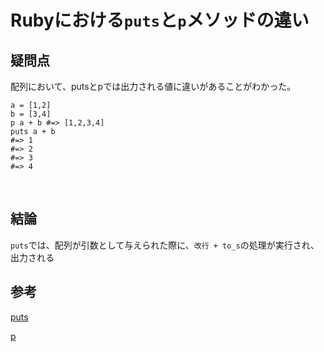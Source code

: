 # Rubyにおける`puts`と`p`メソッドの違い

## 疑問点

配列において、putsとpでは出力される値に違いがあることがわかった。

```
a = [1,2]
b = [3,4]
p a + b #=> [1,2,3,4]
puts a + b
#=> 1
#=> 2
#=> 3
#=> 4
```

<br>

## 結論

`puts`では、配列が引数として与えられた際に、`改行 + to_s`の処理が実行され、出力される

## 参考

[puts](https://docs.ruby-lang.org/ja/latest/method/Kernel/m/puts.html)

[p](https://docs.ruby-lang.org/ja/latest/method/Kernel/m/p.html)